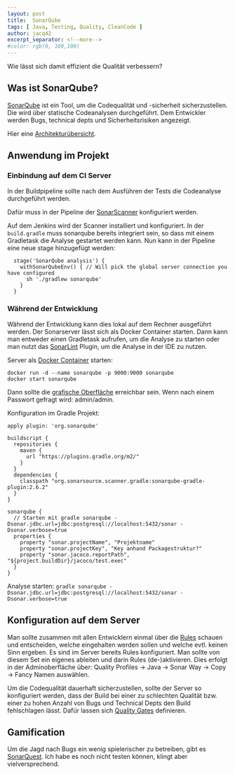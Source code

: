```yaml
---
layout: post
title:  SonarQube
tags: [ Java, Testing, Quality, CleanCode ]
author: jacq42
excerpt_separator: <!--more-->
#color: rgb(0, 100,100)
---
```


Wie lässt sich damit effizient die Qualität verbessern?

<!--more-->

## Was ist SonarQube?

[SonarQube](https://www.sonarqube.org/) ist ein Tool, um die Codequalität und -sicherheit sicherzustellen. Die wird über statische Codeanalysen durchgeführt. Dem Entwickler werden Bugs, technical depts und Sicherheitsrisiken angezeigt.

Hier eine [Architekturübersicht](https://docs.sonarqube.org/latest/architecture/architecture-integration/).

## Anwendung im Projekt

### Einbindung auf dem CI Server

In der Buildpipeline sollte nach dem Ausführen der Tests die Codeanalyse durchgeführt werden.

Dafür muss in der Pipeline der [SonarScanner](https://docs.sonarqube.org/latest/analysis/scan/sonarscanner-for-jenkins/) konfiguriert werden. 

Auf dem Jenkins wird der Scanner installiert und konfiguriert. In der `build.gradle` muss sonarqube bereits integriert sein, so dass mit einem Gradletask die Analyse gestartet werden kann. Nun kann in der Pipeline eine neue stage hinzugefügt werden:
```
  stage('SonarQube analysis') {
    withSonarQubeEnv() { // Will pick the global server connection you have configured
      sh './gradlew sonarqube'
    }
  }
```

### Während der Entwicklung

Während der Entwicklung kann dies lokal auf dem Rechner ausgeführt werden. Der Sonarserver lässt sich als Docker Container starten. Dann kann man entweder einen Gradletask aufrufen, um die Analyse zu starten oder man nutzt das [SonarLint](https://www.sonarlint.org/) Plugin, um die Analyse in der IDE zu nutzen.

Server als [Docker Container](https://hub.docker.com/_/sonarqube) starten:
```
docker run -d --name sonarqube -p 9000:9000 sonarqube
docker start sonarqube
```
Dann sollte die [grafische Oberfläche](http://localhost:9000/) erreichbar sein. Wenn nach einem Passwort gefragt wird: admin/admin.

Konfiguration im Gradle Projekt:
```
apply plugin: 'org.sonarqube'

buildscript {
  repositories {
    maven {
      url "https://plugins.gradle.org/m2/"
    }
  }
  dependencies {
    classpath "org.sonarsource.scanner.gradle:sonarqube-gradle-plugin:2.6.2"
  }
}

sonarqube {
  // Starten mit gradle sonarqube -Dsonar.jdbc.url=jdbc:postgresql://localhost:5432/sonar -Dsonar.verbose=true
  properties {
    property "sonar.projectName", "Projektname"
    property "sonar.projectKey", "Key anhand Packagestruktur?"
    property "sonar.jacoco.reportPath", "${project.buildDir}/jacoco/test.exec"
  }
}
```

Analyse starten: `gradle sonarqube -Dsonar.jdbc.url=jdbc:postgresql://localhost:5432/sonar -Dsonar.verbose=true`

## Konfiguration auf dem Server

Man sollte zusammen mit allen Entwicklern einmal über die [Rules](https://docs.sonarqube.org/latest/user-guide/rules/) schauen und entscheiden, welche eingehalten werden sollen und welche evtl. keinen Sinn ergeben. Es sind im Server bereits Rules konfiguriert. Man sollte von diesem Set ein eigenes ableiten und darin Rules (de-)aktivieren. Dies erfolgt in der Adminoberfläche über: Quality Profiles -> Java -> Sonar Way -> Copy -> Fancy Namen auswählen. 

Um die Codequalität dauerhaft sicherzustellen, sollte der Server so konfiguriert werden, dass der Build bei einer zu schlechten Qualität bzw. einer zu hohen Anzahl von Bugs und Technical Depts den Build fehlschlagen lässt. Dafür lassen sich [Quality Gates](https://docs.sonarqube.org/latest/user-guide/quality-gates/) definieren.


## Gamification

Um die Jagd nach Bugs ein wenig spielerischer zu betreiben, gibt es [SonarQuest](https://www.viadee.de/sonarquest). Ich habe es noch nicht testen können, klingt aber vielversprechend.

